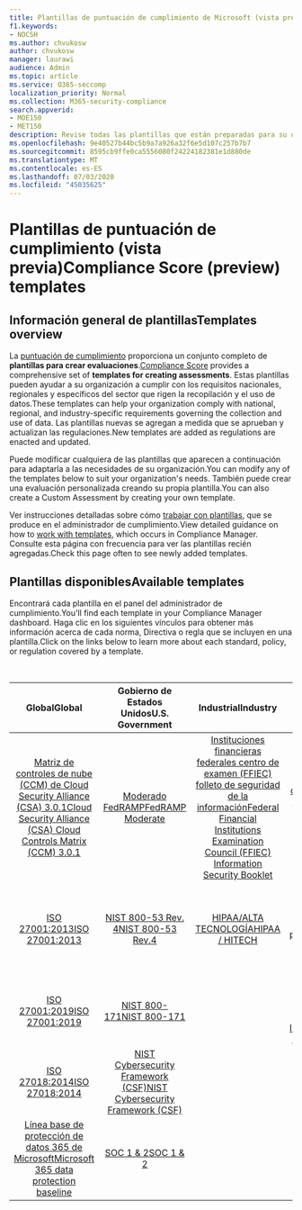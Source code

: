 ```yaml
---
title: Plantillas de puntuación de cumplimiento de Microsoft (vista previa)
f1.keywords:
- NOCSH
ms.author: chvukosw
author: chvukosw
manager: laurawi
audience: Admin
ms.topic: article
ms.service: O365-seccomp
localization_priority: Normal
ms.collection: M365-security-compliance
search.appverid:
- MOE150
- MET150
description: Revise todas las plantillas que están preparadas para su uso en la configuración de evaluaciones en la puntuación de cumplimiento de Microsoft (versión preliminar).
ms.openlocfilehash: 9e40527b44bc5b9a7a926a32f6e5d107c257b7b7
ms.sourcegitcommit: 8595cb9ffe0ca5556080f24224182381e1d880de
ms.translationtype: MT
ms.contentlocale: es-ES
ms.lasthandoff: 07/03/2020
ms.locfileid: "45035625"
---
```

# <a name="compliance-score-preview-templates"></a><span data-ttu-id="00fc6-103">Plantillas de puntuación de cumplimiento (vista previa)</span><span class="sxs-lookup"><span data-stu-id="00fc6-103">Compliance Score (preview) templates</span></span>

## <a name="templates-overview"></a><span data-ttu-id="00fc6-104">Información general de plantillas</span><span class="sxs-lookup"><span data-stu-id="00fc6-104">Templates overview</span></span>

<span data-ttu-id="00fc6-105">La [puntuación de cumplimiento](compliance-score.md) proporciona un conjunto completo de **plantillas para crear evaluaciones**.</span><span class="sxs-lookup"><span data-stu-id="00fc6-105">[Compliance Score](compliance-score.md) provides a comprehensive set of **templates for creating assessments**.</span></span> <span data-ttu-id="00fc6-106">Estas plantillas pueden ayudar a su organización a cumplir con los requisitos nacionales, regionales y específicos del sector que rigen la recopilación y el uso de datos.</span><span class="sxs-lookup"><span data-stu-id="00fc6-106">These templates can help your organization comply with national, regional, and industry-specific requirements governing the collection and use of data.</span></span> <span data-ttu-id="00fc6-107">Las plantillas nuevas se agregan a medida que se aprueban y actualizan las regulaciones.</span><span class="sxs-lookup"><span data-stu-id="00fc6-107">New templates are added as regulations are enacted and updated.</span></span>

<span data-ttu-id="00fc6-108">Puede modificar cualquiera de las plantillas que aparecen a continuación para adaptarla a las necesidades de su organización.</span><span class="sxs-lookup"><span data-stu-id="00fc6-108">You can modify any of the templates below to suit your organization's needs.</span></span> <span data-ttu-id="00fc6-109">También puede crear una evaluación personalizada creando su propia plantilla.</span><span class="sxs-lookup"><span data-stu-id="00fc6-109">You can also create a Custom Assessment by creating your own template.</span></span> 

<span data-ttu-id="00fc6-110">Ver instrucciones detalladas sobre cómo [trabajar con plantillas](working-with-compliance-manager.md#templates), que se produce en el administrador de cumplimiento.</span><span class="sxs-lookup"><span data-stu-id="00fc6-110">View detailed guidance on how to [work with templates](working-with-compliance-manager.md#templates), which occurs in Compliance Manager.</span></span> <span data-ttu-id="00fc6-111">Consulte esta página con frecuencia para ver las plantillas recién agregadas.</span><span class="sxs-lookup"><span data-stu-id="00fc6-111">Check this page often to see newly added templates.</span></span>

## <a name="available-templates"></a><span data-ttu-id="00fc6-112">Plantillas disponibles</span><span class="sxs-lookup"><span data-stu-id="00fc6-112">Available templates</span></span>

<span data-ttu-id="00fc6-113">Encontrará cada plantilla en el panel del administrador de cumplimiento.</span><span class="sxs-lookup"><span data-stu-id="00fc6-113">You'll find each template in your Compliance Manager dashboard.</span></span> <span data-ttu-id="00fc6-114">Haga clic en los siguientes vínculos para obtener más información acerca de cada norma, Directiva o regla que se incluyen en una plantilla.</span><span class="sxs-lookup"><span data-stu-id="00fc6-114">Click on the links below to learn more about each standard, policy, or regulation covered by a template.</span></span>

<br>

| <span data-ttu-id="00fc6-115">Global</span><span class="sxs-lookup"><span data-stu-id="00fc6-115">Global</span></span> |<span data-ttu-id="00fc6-116">Gobierno de Estados Unidos</span><span class="sxs-lookup"><span data-stu-id="00fc6-116">U.S. Government</span></span>| <span data-ttu-id="00fc6-117">Industrial</span><span class="sxs-lookup"><span data-stu-id="00fc6-117">Industry</span></span>|<span data-ttu-id="00fc6-118">Regional</span><span class="sxs-lookup"><span data-stu-id="00fc6-118">Regional</span></span>|
| :---: |:---:|:---:|:---:|
|[<span data-ttu-id="00fc6-119">Matriz de controles de nube (CCM) de Cloud Security Alliance (CSA) 3.0.1</span><span class="sxs-lookup"><span data-stu-id="00fc6-119">Cloud Security Alliance (CSA) Cloud Controls Matrix (CCM) 3.0.1</span></span>](offering-csa-star-attestation.md) | [<span data-ttu-id="00fc6-120">Moderado FedRAMP</span><span class="sxs-lookup"><span data-stu-id="00fc6-120">FedRAMP Moderate</span></span>](offering-fedramp.md)| [<span data-ttu-id="00fc6-121">Instituciones financieras federales centro de examen (FFIEC) folleto de seguridad de la información</span><span class="sxs-lookup"><span data-stu-id="00fc6-121">Federal Financial Institutions Examination Council (FFIEC) Information Security Booklet</span></span>](offering-ffiec-us.md) |[<span data-ttu-id="00fc6-122">Ley de protección de datos general de Brasil (LGPD)</span><span class="sxs-lookup"><span data-stu-id="00fc6-122">Brazil General Data Protection Law (LGPD)</span></span>](https://go.microsoft.com/fwlink/?linkid=2115387) |
|[<span data-ttu-id="00fc6-123">ISO 27001:2013</span><span class="sxs-lookup"><span data-stu-id="00fc6-123">ISO 27001:2013</span></span>](https://go.microsoft.com/fwlink/?linkid=2109073) | [<span data-ttu-id="00fc6-124">NIST 800-53 Rev. 4</span><span class="sxs-lookup"><span data-stu-id="00fc6-124">NIST 800-53 Rev.4</span></span>](https://go.microsoft.com/fwlink/?linkid=2109075) | [<span data-ttu-id="00fc6-125">HIPAA/ALTA TECNOLOGÍA</span><span class="sxs-lookup"><span data-stu-id="00fc6-125">HIPAA / HITECH</span></span>](offering-hipaa-hitech.md) | <span data-ttu-id="00fc6-126">[Ley de privacidad del consumidor de California (CCPA)](offering-ccpa.md) (versión preliminar)</span><span class="sxs-lookup"><span data-stu-id="00fc6-126">[California Consumer Privacy Act (CCPA)](offering-ccpa.md) (preview)</span></span>
|[<span data-ttu-id="00fc6-127">ISO 27001:2019</span><span class="sxs-lookup"><span data-stu-id="00fc6-127">ISO 27001:2019</span></span>](offering-iso-27701.md)  | [<span data-ttu-id="00fc6-128">NIST 800-171</span><span class="sxs-lookup"><span data-stu-id="00fc6-128">NIST 800-171</span></span>](offering-nist-sp-800-171.md)|  | [<span data-ttu-id="00fc6-129">Solución de seguridad de la información Dubai (DGISR)</span><span class="sxs-lookup"><span data-stu-id="00fc6-129">Dubai Information Security Resolution (DGISR)</span></span>](https://go.microsoft.com/fwlink/?linkid=2131193) |
| [<span data-ttu-id="00fc6-130">ISO 27018:2014</span><span class="sxs-lookup"><span data-stu-id="00fc6-130">ISO 27018:2014</span></span>](offering-iso-27018.md) | [<span data-ttu-id="00fc6-131">NIST Cybersecurity Framework (CSF)</span><span class="sxs-lookup"><span data-stu-id="00fc6-131">NIST Cybersecurity Framework (CSF)</span></span>](offering-nist-csf.md) |  |[<span data-ttu-id="00fc6-132">RGPD de la Unión Europea</span><span class="sxs-lookup"><span data-stu-id="00fc6-132">European Union GDPR</span></span>](gdpr.md) |
| [<span data-ttu-id="00fc6-133">Línea base de protección de datos 365 de Microsoft</span><span class="sxs-lookup"><span data-stu-id="00fc6-133">Microsoft 365 data protection baseline</span></span>](compliance-score-methodology.md#initial-score-based-on-microsoft-365-data-protection-baseline) | [<span data-ttu-id="00fc6-134">SOC 1 & 2</span><span class="sxs-lookup"><span data-stu-id="00fc6-134">SOC 1 & 2</span></span>](offering-soc.md) |  | <span data-ttu-id="00fc6-135">[IRAP/Australian Government ISM](offering-ccsl-irap-australia.md) (versión preliminar)</span><span class="sxs-lookup"><span data-stu-id="00fc6-135">[IRAP / Australian Government ISM](offering-ccsl-irap-australia.md) (preview)</span></span> |